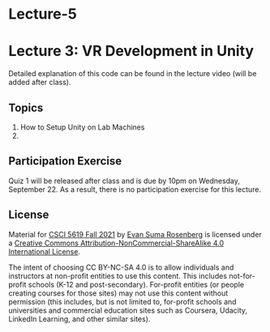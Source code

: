 # Lecture-5

# Lecture 3: VR Development in Unity

Detailed explanation of this code can be found in the lecture video (will be added after class).

## Topics

1. How to Setup Unity on Lab Machines
2. 

## Participation Exercise

Quiz 1 will be released after class and is due by 10pm on Wednesday, September 22.  As a result, there is no participation exercise for this lecture.

## License

Material for [CSCI 5619 Fall 2021](https://canvas.umn.edu/courses/268490) by [Evan Suma Rosenberg](https://illusioneering.umn.edu/) is licensed under a [Creative Commons Attribution-NonCommercial-ShareAlike 4.0 International License](http://creativecommons.org/licenses/by-nc-sa/4.0/).

The intent of choosing CC BY-NC-SA 4.0 is to allow individuals and instructors at non-profit entities to use this content.  This includes not-for-profit schools (K-12 and post-secondary). For-profit entities (or people creating courses for those sites) may not use this content without permission (this includes, but is not limited to, for-profit schools and universities and commercial education sites such as Coursera, Udacity, LinkedIn Learning, and other similar sites).   

